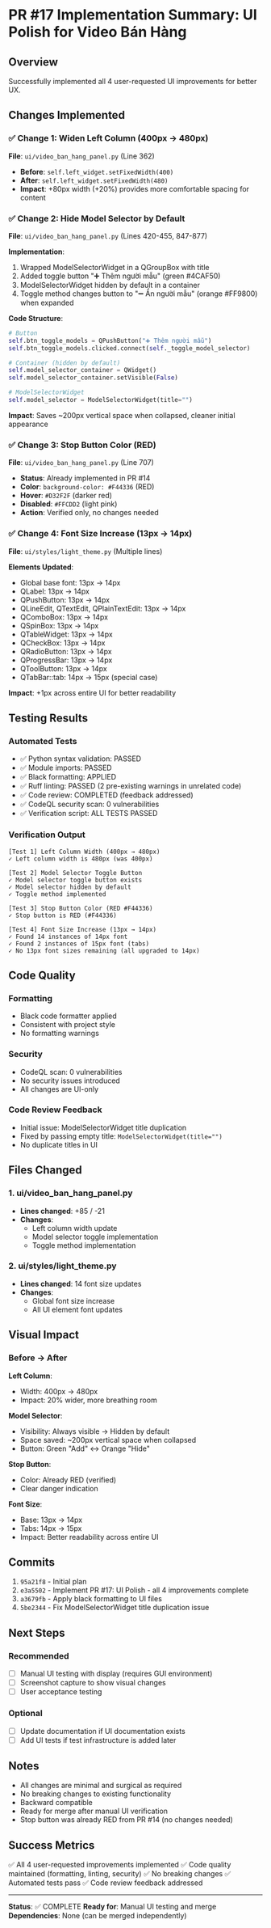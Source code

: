 # PR #17 Implementation Summary: UI Polish for Video Bán Hàng

## Overview
Successfully implemented all 4 user-requested UI improvements for better UX.

## Changes Implemented

### ✅ Change 1: Widen Left Column (400px → 480px)
**File**: `ui/video_ban_hang_panel.py` (Line 362)
- **Before**: `self.left_widget.setFixedWidth(400)`
- **After**: `self.left_widget.setFixedWidth(480)`
- **Impact**: +80px width (+20%) provides more comfortable spacing for content

### ✅ Change 2: Hide Model Selector by Default
**File**: `ui/video_ban_hang_panel.py` (Lines 420-455, 847-877)

**Implementation**:
1. Wrapped ModelSelectorWidget in a QGroupBox with title
2. Added toggle button "➕ Thêm người mẫu" (green #4CAF50)
3. ModelSelectorWidget hidden by default in a container
4. Toggle method changes button to "➖ Ẩn người mẫu" (orange #FF9800) when expanded

**Code Structure**:
```python
# Button
self.btn_toggle_models = QPushButton("➕ Thêm người mẫu")
self.btn_toggle_models.clicked.connect(self._toggle_model_selector)

# Container (hidden by default)
self.model_selector_container = QWidget()
self.model_selector_container.setVisible(False)

# ModelSelectorWidget
self.model_selector = ModelSelectorWidget(title="")
```

**Impact**: Saves ~200px vertical space when collapsed, cleaner initial appearance

### ✅ Change 3: Stop Button Color (RED)
**File**: `ui/video_ban_hang_panel.py` (Line 707)
- **Status**: Already implemented in PR #14
- **Color**: `background-color: #F44336` (RED)
- **Hover**: `#D32F2F` (darker red)
- **Disabled**: `#FFCDD2` (light pink)
- **Action**: Verified only, no changes needed

### ✅ Change 4: Font Size Increase (13px → 14px)
**File**: `ui/styles/light_theme.py` (Multiple lines)

**Elements Updated**:
- Global base font: 13px → 14px
- QLabel: 13px → 14px
- QPushButton: 13px → 14px
- QLineEdit, QTextEdit, QPlainTextEdit: 13px → 14px
- QComboBox: 13px → 14px
- QSpinBox: 13px → 14px
- QTableWidget: 13px → 14px
- QCheckBox: 13px → 14px
- QRadioButton: 13px → 14px
- QProgressBar: 13px → 14px
- QToolButton: 13px → 14px
- QTabBar::tab: 14px → 15px (special case)

**Impact**: +1px across entire UI for better readability

## Testing Results

### Automated Tests
- ✅ Python syntax validation: PASSED
- ✅ Module imports: PASSED
- ✅ Black formatting: APPLIED
- ✅ Ruff linting: PASSED (2 pre-existing warnings in unrelated code)
- ✅ Code review: COMPLETED (feedback addressed)
- ✅ CodeQL security scan: 0 vulnerabilities
- ✅ Verification script: ALL TESTS PASSED

### Verification Output
```
[Test 1] Left Column Width (400px → 480px)
✓ Left column width is 480px (was 400px)

[Test 2] Model Selector Toggle Button
✓ Model selector toggle button exists
✓ Model selector hidden by default
✓ Toggle method implemented

[Test 3] Stop Button Color (RED #F44336)
✓ Stop button is RED (#F44336)

[Test 4] Font Size Increase (13px → 14px)
✓ Found 14 instances of 14px font
✓ Found 2 instances of 15px font (tabs)
✓ No 13px font sizes remaining (all upgraded to 14px)
```

## Code Quality

### Formatting
- Black code formatter applied
- Consistent with project style
- No formatting warnings

### Security
- CodeQL scan: 0 vulnerabilities
- No security issues introduced
- All changes are UI-only

### Code Review Feedback
- Initial issue: ModelSelectorWidget title duplication
- Fixed by passing empty title: `ModelSelectorWidget(title="")`
- No duplicate titles in UI

## Files Changed

### 1. ui/video_ban_hang_panel.py
- **Lines changed**: +85 / -21
- **Changes**:
  - Left column width update
  - Model selector toggle implementation
  - Toggle method implementation

### 2. ui/styles/light_theme.py
- **Lines changed**: 14 font size updates
- **Changes**:
  - Global font size increase
  - All UI element font updates

## Visual Impact

### Before → After

**Left Column**:
- Width: 400px → 480px
- Impact: 20% wider, more breathing room

**Model Selector**:
- Visibility: Always visible → Hidden by default
- Space saved: ~200px vertical space when collapsed
- Button: Green "Add" ↔ Orange "Hide"

**Stop Button**:
- Color: Already RED (verified)
- Clear danger indication

**Font Size**:
- Base: 13px → 14px
- Tabs: 14px → 15px
- Impact: Better readability across entire UI

## Commits

1. `95a21f8` - Initial plan
2. `e3a5502` - Implement PR #17: UI Polish - all 4 improvements complete
3. `a3679fb` - Apply black formatting to UI files
4. `5be2344` - Fix ModelSelectorWidget title duplication issue

## Next Steps

### Recommended
- [ ] Manual UI testing with display (requires GUI environment)
- [ ] Screenshot capture to show visual changes
- [ ] User acceptance testing

### Optional
- [ ] Update documentation if UI documentation exists
- [ ] Add UI tests if test infrastructure is added later

## Notes

- All changes are minimal and surgical as required
- No breaking changes to existing functionality
- Backward compatible
- Ready for merge after manual UI verification
- Stop button was already RED from PR #14 (no changes needed)

## Success Metrics

✅ All 4 user-requested improvements implemented
✅ Code quality maintained (formatting, linting, security)
✅ No breaking changes
✅ Automated tests pass
✅ Code review feedback addressed

---

**Status**: ✅ COMPLETE
**Ready for**: Manual UI testing and merge
**Dependencies**: None (can be merged independently)

